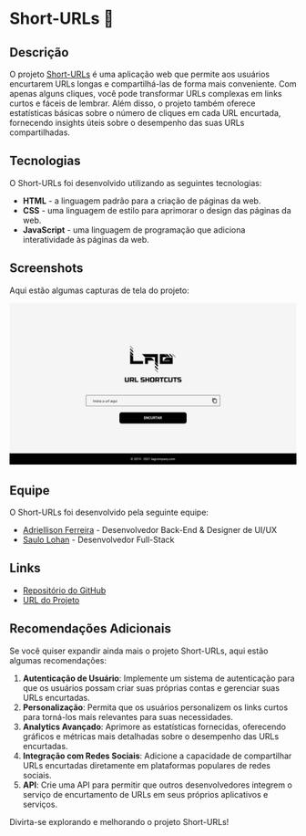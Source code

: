 # Short-URLs 🔗

## Descrição

O projeto [Short-URLs](https://adriellison.github.io/Short-URLs/) é uma aplicação web que permite aos usuários encurtarem URLs longas e compartilhá-las de forma mais conveniente. Com apenas alguns cliques, você pode transformar URLs complexas em links curtos e fáceis de lembrar. Além disso, o projeto também oferece estatísticas básicas sobre o número de cliques em cada URL encurtada, fornecendo insights úteis sobre o desempenho das suas URLs compartilhadas.

## Tecnologias

O Short-URLs foi desenvolvido utilizando as seguintes tecnologias:

- **HTML** - a linguagem padrão para a criação de páginas da web.
- **CSS** - uma linguagem de estilo para aprimorar o design das páginas da web.
- **JavaScript** - uma linguagem de programação que adiciona interatividade às páginas da web.

## Screenshots

Aqui estão algumas capturas de tela do projeto:

![Screenshot 1](./screenshot.png)


## Equipe

O Short-URLs foi desenvolvido pela seguinte equipe:

- [Adriellison Ferreira](https://github.com/adriellison/) - Desenvolvedor Back-End & Designer de UI/UX
- [Saulo Lohan](https://github.com/Saulohan/) - Desenvolvedor Full-Stack

## Links

- [Repositório do GitHub](https://github.com/adriellison/Short-URLs)
- [URL do Projeto](https://adriellison.github.io/Short-URLs/)

## Recomendações Adicionais

Se você quiser expandir ainda mais o projeto Short-URLs, aqui estão algumas recomendações:

1. **Autenticação de Usuário**: Implemente um sistema de autenticação para que os usuários possam criar suas próprias contas e gerenciar suas URLs encurtadas.
2. **Personalização**: Permita que os usuários personalizem os links curtos para torná-los mais relevantes para suas necessidades.
3. **Analytics Avançado**: Aprimore as estatísticas fornecidas, oferecendo gráficos e métricas mais detalhadas sobre o desempenho das URLs encurtadas.
4. **Integração com Redes Sociais**: Adicione a capacidade de compartilhar URLs encurtadas diretamente em plataformas populares de redes sociais.
5. **API**: Crie uma API para permitir que outros desenvolvedores integrem o serviço de encurtamento de URLs em seus próprios aplicativos e serviços.

Divirta-se explorando e melhorando o projeto Short-URLs!